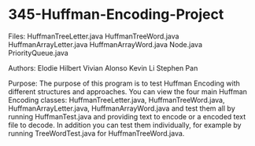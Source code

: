 # 345-Huffman-Encoding-Project
Files: HuffmanTreeLetter.java
       HuffmanTreeWord.java
       HuffmanArrayLetter.java
       HuffmanArrayWord.java
       Node.java
       PriorityQueue.java

Authors: Elodie Hilbert
         Vivian Alonso
         Kevin Li
         Stephen Pan

Purpose: The purpose of this program is to test Huffman Encoding with different structures and approaches. 
You can view the four main Huffman Encoding classes: HuffmanTreeLetter.java, HuffmanTreeWord.java, HuffmanArrayLetter.java,
HuffmanArrayWord.java and test them all by running HuffmanTest.java and providing text to encode or a encoded text file to 
decode. In addition you can test them individually, for example by running TreeWordTest.java for HuffmanTreeWord.java. 
